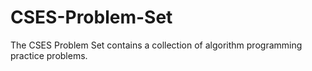 # CSES-Problem-Set
The CSES Problem Set contains a collection of algorithm programming practice problems.
